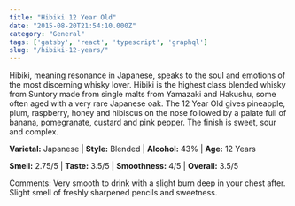 ```yaml
---
title: "Hibiki 12 Year Old"
date: "2015-08-20T21:54:10.000Z"
category: "General"
tags: ['gatsby', 'react', 'typescript', 'graphql']
slug: "/hibiki-12-years/"
---
```

Hibiki, meaning resonance in Japanese, speaks to the soul and emotions of the most discerning whisky lover. Hibiki is the highest class blended whisky from Suntory made from single malts from Yamazaki and Hakushu, some often aged with a very rare Japanese oak. The 12 Year Old gives pineapple, plum, raspberry, honey and hibiscus on the nose followed by a palate full of banana, pomegranate, custard and pink pepper. The finish is sweet, sour and complex.

**Varietal:** Japanese | **Style:** Blended | **Alcohol:** 43% | **Age:** 12 Years

**Smell:** 2.75/5 | **Taste:** 3.5/5 | **Smoothness:** 4/5 | 
**Overall:** 3.5/5

Comments: Very smooth to drink with a slight burn deep in your chest after. Slight smell of freshly sharpened pencils and sweetness. 
    